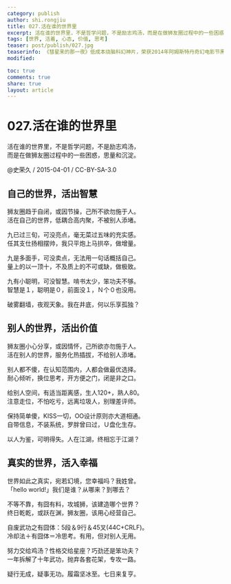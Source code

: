 ```yaml
---
category: publish
author: shi.rongjiu
title: 027.活在谁的世界里
excerpt: 活在谁的世界里，不是哲学问题，不是励志鸡汤，而是在做狮友圈过程中的一些困惑，思量和沉淀。
tags: [世界, 活着, 心态, 价值, 思考]
teaser: post/publish/027.jpg
teaserinfo: 《彗星来的那一夜》低成本烧脑科幻神片，荣获2014年阿姆斯特丹奇幻电影节黑郁金香奖。
modified: 

toc: true
comments: true
share: true
layout: article
---
```


# 027.活在谁的世界里

活在谁的世界里，不是哲学问题，不是励志鸡汤，  
而是在做狮友圈过程中的一些困惑，思量和沉淀。

@史荣久 / 2015-04-01 / CC-BY-SA-3.0  

## 自己的世界，活出智慧

狮友圈趋于自闭，或因节操，己所不欲勿施于人。  
活在自己的世界，低耦合高内聚，不被别人添堵。

九已过三旬，可没亮点，毫无菜过五味的充实感。  
任其支仕扬相摆帅，我只平炮上马拱卒，做增量。

九是多面手，可没卖点，无法用一句话概括自己。  
量上的以一顶十，不及质上的不可或缺，做极致。

九有小聪明，可没智慧。啃书太少，笨功夫不够。  
智慧是１，聪明是０，前面没１，Ｎ个０也没用。

破雾翻墙，夜观天象。我在井底，何以乐享孤独？  

## 别人的世界，活出价值

狮友圈小心分享，或因情怀，己所欲亦勿施于人。  
活在别人的世界，服务化热插拔，不给别人添堵。

别人都不傻，在认知范围内，人都会做最优选择。  
耐心倾听，换位思考，开方便之门，闭是非之口。

给别人空间，有适当距离感，生人120+，熟人80。  
注意走位，不怕吃亏，远离垃圾人，别理差评师。

保持简单傻，KISS一切，OO设计原则亦大道相通。  
自带信息，不装系统，罗胖曾曰过，Ｕ盘化生存。

以人为鉴，可明得失。人在江湖，终相忘于江湖？  

## 真实的世界，活入幸福

世界如此之真实，宛若幻境，您幸福吗？我姓曾。  
「hello world!」我们是谁？从哪来？到哪去？  

不等不靠，有囧有料，攻城狮，该建造哪个世界？  
终日乾乾，或跃在渊，狮友圈，该用心经营自己。

自废武功之有囧体：5段＆9行＆45叉(44C+CRLF)。  
冷却法＋有囧体＝冷思考。有用，但对别人无用。

努力交给鸡汤？性格交给星座？巧劲还是笨功夫？  
一年拆解了十年武功，抛弃各套花架，专攻一路。

疑行无成，疑事无功。履霜坚冰至。七日来复亨。